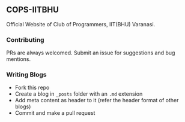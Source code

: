 ## COPS-IITBHU
Official Website of Club of Programmers, IIT(BHU) Varanasi.


### Contributing
PRs are always welcomed. Submit an issue for suggestions and bug mentions.

### Writing Blogs
+ Fork this repo
+ Create a blog in `_posts` folder with an `.md` extension
+ Add meta content as header to it (refer the header format of other blogs)
+ Commit and make a pull request
